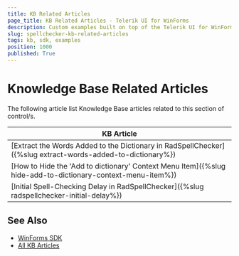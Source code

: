 ```yaml
---
title: KB Related Articles
page_title: KB Related Articles - Telerik UI for WinForms
description: Custom examples built on top of the Telerik UI for WinForms control.
slug: spellchecker-kb-related-articles
tags: kb, sdk, examples
position: 1000
published: True
---
```


# Knowledge Base Related Articles

The following article list Knowledge Base articles related to this section of control/s.
<!--KB Articles Table-->

|KB Article|
|----|
|[Extract the Words Added to the Dictionary in RadSpellChecker]({%slug extract-words-added-to-dictionary%})|
|[How to Hide the 'Add to dictionary' Context Menu Item]({%slug hide-add-to-dictionary-context-menu-item%})|
|[Initial Spell-Checking Delay in RadSpellChecker]({%slug radspellchecker-initial-delay%})|

## See Also

* [WinForms SDK](https://github.com/telerik/winforms-sdk)
* [All KB Articles](https://docs.telerik.com/devtools/winforms/knowledge-base)

